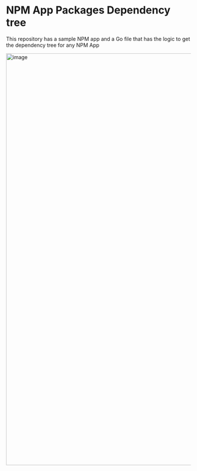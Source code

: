# NPM App Packages Dependency tree

This repository has a sample NPM app and a Go file that has the logic to get the dependency tree for any NPM App

<img width="1125" alt="image" src="https://user-images.githubusercontent.com/36376287/213904756-67fa3b98-d917-4315-8747-c06f5e6456d2.png">
